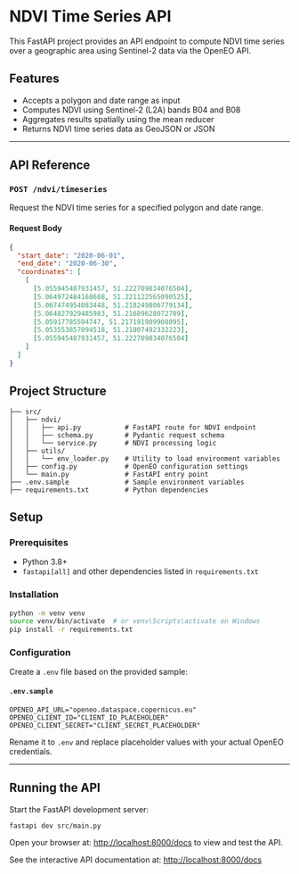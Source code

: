 # NDVI Time Series API

This FastAPI project provides an API endpoint to compute NDVI time series over a geographic area using Sentinel-2 data via the OpenEO API.

## Features

- Accepts a polygon and date range as input
- Computes NDVI using Sentinel-2 (L2A) bands B04 and B08
- Aggregates results spatially using the mean reducer
- Returns NDVI time series data as GeoJSON or JSON

---

## API Reference

### `POST /ndvi/timeseries`

Request the NDVI time series for a specified polygon and date range.

#### Request Body

```json
{
  "start_date": "2020-06-01",
  "end_date": "2020-06-30",
  "coordinates": [
    [
      [5.055945487931457, 51.222709834076504],
      [5.064972484168688, 51.221122565090525],
      [5.067474954083448, 51.218249806779134],
      [5.064827929485983, 51.21689628072789],
      [5.05917785594747, 51.217191909908095],
      [5.053553857094518, 51.21807492332223],
      [5.055945487931457, 51.222709834076504]
    ]
  ]
}
```

## Project Structure

```
├── src/
│   ├── ndvi/
│   │   ├── api.py           # FastAPI route for NDVI endpoint
│   │   ├── schema.py        # Pydantic request schema
│   │   └── service.py       # NDVI processing logic
│   ├── utils/
│   │   └── env_loader.py    # Utility to load environment variables
│   ├── config.py            # OpenEO configuration settings
│   └── main.py              # FastAPI entry point
├── .env.sample              # Sample environment variables
├── requirements.txt         # Python dependencies
```

## Setup

### Prerequisites

- Python 3.8+
- `fastapi[all]` and other dependencies listed in `requirements.txt`

### Installation

```bash
python -m venv venv
source venv/bin/activate  # or venv\Scripts\activate on Windows
pip install -r requirements.txt
```

### Configuration

Create a `.env` file based on the provided sample:

#### `.env.sample`

```env
OPENEO_API_URL="openeo.dataspace.copernicus.eu"
OPENEO_CLIENT_ID="CLIENT_ID_PLACEHOLDER"
OPENEO_CLIENT_SECRET="CLIENT_SECRET_PLACEHOLDER"
```

Rename it to `.env` and replace placeholder values with your actual OpenEO credentials.

---

## Running the API

Start the FastAPI development server:

```bash
fastapi dev src/main.py
```

Open your browser at: [http://localhost:8000/docs](http://localhost:8000/docs) to view and test the API.

See the interactive API documentation at: [http://localhost:8000/docs](http://localhost:8000/docs)